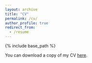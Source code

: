 ```yaml
---
layout: archive
title: "CV"
permalink: /cv/
author_profile: true
redirect_from:
  - /resume
---
```


{% include base_path %}

You can download a copy of my CV [here](https://joelabriola.github.io/files/LaBriola_cv_20180504.pdf).
